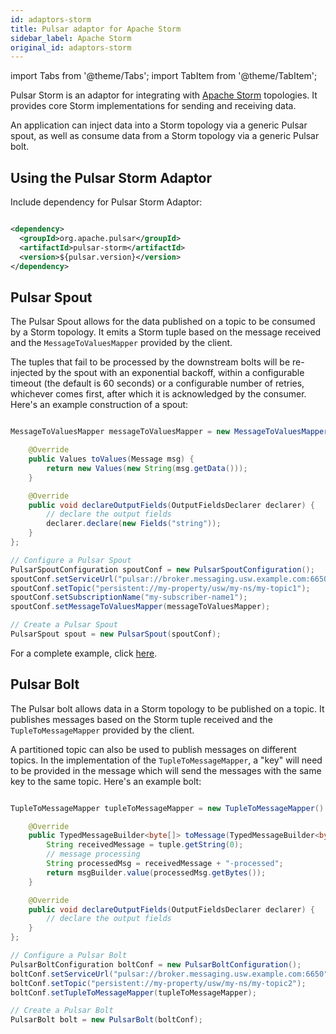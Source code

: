 ```yaml
---
id: adaptors-storm
title: Pulsar adaptor for Apache Storm
sidebar_label: Apache Storm
original_id: adaptors-storm
---
```


import Tabs from '@theme/Tabs';
import TabItem from '@theme/TabItem';


Pulsar Storm is an adaptor for integrating with [Apache Storm](http://storm.apache.org/) topologies. It provides core Storm implementations for sending and receiving data.

An application can inject data into a Storm topology via a generic Pulsar spout, as well as consume data from a Storm topology via a generic Pulsar bolt.

## Using the Pulsar Storm Adaptor

Include dependency for Pulsar Storm Adaptor:

```xml

<dependency>
  <groupId>org.apache.pulsar</groupId>
  <artifactId>pulsar-storm</artifactId>
  <version>${pulsar.version}</version>
</dependency>

```

## Pulsar Spout

The Pulsar Spout allows for the data published on a topic to be consumed by a Storm topology. It emits a Storm tuple based on the message received and the `MessageToValuesMapper` provided by the client.

The tuples that fail to be processed by the downstream bolts will be re-injected by the spout with an exponential backoff, within a configurable timeout (the default is 60 seconds) or a configurable number of retries, whichever comes first, after which it is acknowledged by the consumer. Here's an example construction of a spout:

```java

MessageToValuesMapper messageToValuesMapper = new MessageToValuesMapper() {

    @Override
    public Values toValues(Message msg) {
        return new Values(new String(msg.getData()));
    }

    @Override
    public void declareOutputFields(OutputFieldsDeclarer declarer) {
        // declare the output fields
        declarer.declare(new Fields("string"));
    }
};

// Configure a Pulsar Spout
PulsarSpoutConfiguration spoutConf = new PulsarSpoutConfiguration();
spoutConf.setServiceUrl("pulsar://broker.messaging.usw.example.com:6650");
spoutConf.setTopic("persistent://my-property/usw/my-ns/my-topic1");
spoutConf.setSubscriptionName("my-subscriber-name1");
spoutConf.setMessageToValuesMapper(messageToValuesMapper);

// Create a Pulsar Spout
PulsarSpout spout = new PulsarSpout(spoutConf);

```

For a complete example, click [here](https://github.com/apache/pulsar-adapters/blob/master/pulsar-storm/src/test/java/org/apache/pulsar/storm/PulsarSpoutTest.java).

## Pulsar Bolt

The Pulsar bolt allows data in a Storm topology to be published on a topic. It publishes messages based on the Storm tuple received and the `TupleToMessageMapper` provided by the client.

A partitioned topic can also be used to publish messages on different topics. In the implementation of the `TupleToMessageMapper`, a "key" will need to be provided in the message which will send the messages with the same key to the same topic. Here's an example bolt:

```java

TupleToMessageMapper tupleToMessageMapper = new TupleToMessageMapper() {

    @Override
    public TypedMessageBuilder<byte[]> toMessage(TypedMessageBuilder<byte[]> msgBuilder, Tuple tuple) {
        String receivedMessage = tuple.getString(0);
        // message processing
        String processedMsg = receivedMessage + "-processed";
        return msgBuilder.value(processedMsg.getBytes());
    }

    @Override
    public void declareOutputFields(OutputFieldsDeclarer declarer) {
        // declare the output fields
    }
};

// Configure a Pulsar Bolt
PulsarBoltConfiguration boltConf = new PulsarBoltConfiguration();
boltConf.setServiceUrl("pulsar://broker.messaging.usw.example.com:6650");
boltConf.setTopic("persistent://my-property/usw/my-ns/my-topic2");
boltConf.setTupleToMessageMapper(tupleToMessageMapper);

// Create a Pulsar Bolt
PulsarBolt bolt = new PulsarBolt(boltConf);

```
